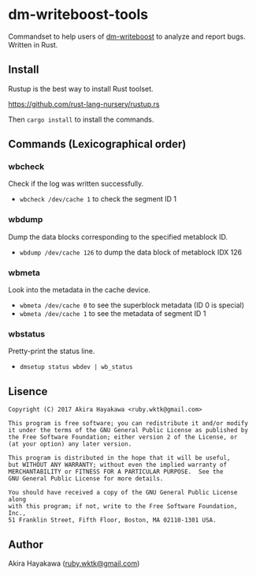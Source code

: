 # dm-writeboost-tools

Commandset to help users of [dm-writeboost](https://github.com/akiradeveloper/dm-writeboost)
to analyze and report bugs. Written in Rust. 

## Install

Rustup is the best way to install Rust toolset.

https://github.com/rust-lang-nursery/rustup.rs

Then `cargo install` to install the commands.

## Commands (Lexicographical order)

### wbcheck

Check if the log was written successfully.

* `wbcheck /dev/cache 1` to check the segment ID 1

### wbdump

Dump the data blocks corresponding to the specified metablock ID.

* `wbdump /dev/cache 126` to dump the data block of metablock IDX 126

### wbmeta

Look into the metadata in the cache device.

* `wbmeta /dev/cache 0` to see the superblock metadata (ID 0 is special)
* `wbmeta /dev/cache 1` to see the metadata of segment ID 1

### wbstatus

Pretty-print the status line.

* `dmsetup status wbdev | wb_status`

## Lisence

```
Copyright (C) 2017 Akira Hayakawa <ruby.wktk@gmail.com>

This program is free software; you can redistribute it and/or modify
it under the terms of the GNU General Public License as published by
the Free Software Foundation; either version 2 of the License, or
(at your option) any later version.

This program is distributed in the hope that it will be useful,
but WITHOUT ANY WARRANTY; without even the implied warranty of
MERCHANTABILITY or FITNESS FOR A PARTICULAR PURPOSE.  See the
GNU General Public License for more details.

You should have received a copy of the GNU General Public License along
with this program; if not, write to the Free Software Foundation, Inc.,
51 Franklin Street, Fifth Floor, Boston, MA 02110-1301 USA.
```

## Author

Akira Hayakawa (ruby.wktk@gmail.com)
